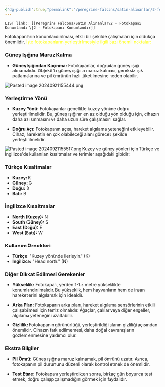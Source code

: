 ```yaml
---
{"dg-publish":true,"permalink":"/peregrine-falcons/satin-alinanlar/2-fotokapani-konumlandir/","tags":["gardenEntry"],"updated":"2024-09-21T16:14:01.127+03:00"}
---
```


`LIST link:: [[Peregrine Falcons/Satın Alınanlar/2 - Fotokapanı Konumlandır\|2 - Fotokapanı Konumlandır]]
`

Fotokapanların konumlandırılması, etkili bir şekilde çalışmaları için oldukça önemlidir. 
<font color="#ffff00">İşte fotokapanların yerleştirilmesiyle ilgili bazı önemli noktalar:</font>
### Güneş Işığına Maruz Kalma
- **Güneş Işığından Kaçınma:** Fotokapanlar, doğrudan güneş ışığı almamalıdır. Objektifin güneş ışığına maruz kalması, gereksiz ışık patlamalarına ve pil ömrünün hızlı tüketilmesine neden olabilir.

![Pasted image 20240921155444.png](/img/user/Veritaban%C4%B1%20(Resim)/Pasted%20image%2020240921155444.png)
### Yerleştirme Yönü
- **Kuzey Yönü:** Fotokapanlar genellikle kuzey yönüne doğru yerleştirilmelidir. Bu, güneş ışığının en az olduğu yön olduğu için, cihazın daha az ısınmasını ve daha uzun süre çalışmasını sağlar.
  
- **Doğru Açı:** Fotokapanın açısı, hareket algılama yeteneğini etkileyebilir. Cihaz, hareketin en çok olabileceği alanı görecek şekilde yerleştirilmelidir.

![Pasted image 20240921155517.png](/img/user/Veritaban%C4%B1%20(Resim)/Pasted%20image%2020240921155517.png)
Kuzey ve güney yönleri için Türkçe ve İngilizce'de kullanılan kısaltmalar ve terimler aşağıdaki gibidir:

### Türkçe Kısaltmalar
- **Kuzey:** K
- **Güney:** G
- **Doğu:** D
- **Batı:** B

### İngilizce Kısaltmalar
- **North (Kuzey):** N
- **South (Güney):** S
- **East (Doğu):** E
- **West (Batı):** W

### Kullanım Örnekleri
- **Türkçe:** "Kuzey yönünde ilerleyin." (K)
- **İngilizce:** "Head north." (N)
### Diğer Dikkat Edilmesi Gerekenler
- **Yükseklik:** Fotokapan, yerden 1-1.5 metre yükseklikte konumlandırılmalıdır. Bu yükseklik, hem hayvanların hem de insan hareketlerini algılamak için idealdir.
  
- **Arka Plan:** Fotokapanın arka planı, hareket algılama sensörlerinin etkili çalışabilmesi için temiz olmalıdır. Ağaçlar, çalılar veya diğer engeller, algılama yeteneğini azaltabilir.

- **Gizlilik:** Fotokapanın görünürlüğü, yerleştirildiği alanın gizliliği açısından önemlidir. Cihazın fark edilmemesi, daha doğal davranışların gözlemlenmesine yardımcı olur.

### Ekstra Bilgiler
- **Pil Ömrü:** Güneş ışığına maruz kalmamak, pil ömrünü uzatır. Ayrıca, fotokapanın pil durumunu düzenli olarak kontrol etmek de önemlidir.

- **Test Etme:** Fotokapanı yerleştirdikten sonra, birkaç gün boyunca test etmek, doğru çalışıp çalışmadığını görmek için faydalıdır.

